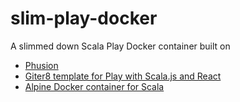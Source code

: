 # slim-play-docker
A slimmed down Scala Play Docker container built on 

 - [Phusion](http://phusion.github.io/baseimage-docker/)
 - [Giter8 template for Play with Scala.js and React](https://github.com/vmunier/play-scalajs.g8)
 - [Alpine Docker container for Scala](https://github.com/domingogallardo/playframework)

